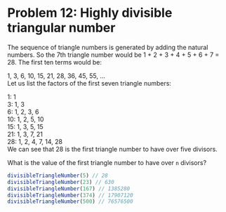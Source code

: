 # Problem 12: Highly divisible triangular number

The sequence of triangle numbers is generated by adding the natural numbers. So the 7th triangle number would be 1 + 2 + 3 + 4 + 5 + 6 + 7 = 28. The first ten terms would be:

1, 3, 6, 10, 15, 21, 28, 36, 45, 55, ... <br>
Let us list the factors of the first seven triangle numbers:

1: 1 <br>
3: 1, 3 <br>
6: 1, 2, 3, 6 <br>
10: 1, 2, 5, 10 <br>
15: 1, 3, 5, 15 <br>
21: 1, 3, 7, 21 <br>
28: 1, 2, 4, 7, 14, 28 <br>
We can see that 28 is the first triangle number to have over five divisors.

What is the value of the first triangle number to have over `n` divisors?

```javascript
divisibleTriangleNumber(5) // 28
divisibleTriangleNumber(23) // 630
divisibleTriangleNumber(167) // 1385280
divisibleTriangleNumber(374) // 17907120
divisibleTriangleNumber(500) // 76576500
```